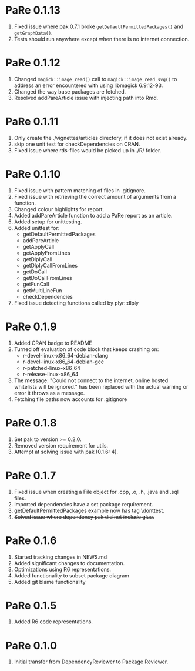 PaRe 0.1.13
==========
1. Fixed issue where pak 0.7.1 broke `getDefaultPermittedPackages()` and `getGraphData()`.
2. Tests should run anywhere except when there is no internet connection.

PaRe 0.1.12
==========
1. Changed `magick::image_read()` call to `magick::image_read_svg()` to address
an error encountered with using libmagick 6.9.12-93.
2. Changed the way base packages are fetched.
3. Resolved addPareArticle issue with injecting path into Rmd.

PaRe 0.1.11
==========
1. Only create the ./vignettes/articles directory, if it does not exist already.
2. skip one unit test for checkDependencies on CRAN.
3. Fixed issue where rds-files would be picked up in ./R/ folder.

PaRe 0.1.10
==========
1. Fixed issue with pattern matching of files in .gitignore.
2. Fixed issue with retrieving the correct amount of arguments from a function.
3. Changed colour highlights for report.
4. Added addPareArticle function to add a PaRe report as an article.
5. Added setup for unittesting.
6. Added unittest for:
    - getDefaultPermittedPackages
    - addPareArticle
    - getApplyCall
    - getApplyFromLines
    - getDlplyCall
    - getDlplyCallFromLines
    - getDoCall
    - getDoCallFromLines
    - getFunCall
    - getMultiLineFun
    - checkDependencies
7. Fixed issue detecting functions called by plyr::dlply

PaRe 0.1.9
==========
1. Added CRAN badge to README
2. Turned off evaluation of code block that keeps crashing on:
    - r-devel-linux-x86_64-debian-clang
    - r-devel-linux-x86_64-debian-gcc
    - r-patched-linux-x86_64
    - r-release-linux-x86_64
3. The message: "Could not connect to the internet, online hosted whitelists will be ignored." has been replaced with the actual warning or error it throws as a message.
4. Fetching file paths now accounts for .gitignore

PaRe 0.1.8
==========
1. Set pak to version >= 0.2.0.
2. Removed version requirement for utils.
3. Attempt at solving issue with pak (0.1.6: 4).

PaRe 0.1.7
==========
1. Fixed issue when creating a File object for .cpp, .o, .h, .java and .sql files.
2. Imported dependencies have a set package requirement.
3. getDefaultPermittedPackages example now has tag \donttest.
4. ~~Solved issue where dependency pak did not include glue.~~

PaRe 0.1.6
==========

1. Started tracking changes in NEWS.md
2. Added significant changes to documentation.
3. Optimizations using R6 representations.
4. Added functionality to subset package diagram
5. Added git blame functionality

PaRe 0.1.5
==========

1. Added R6 code representations.

PaRe 0.1.0
==========

1. Initial transfer from DependencyReviewer to Package Reviewer.

